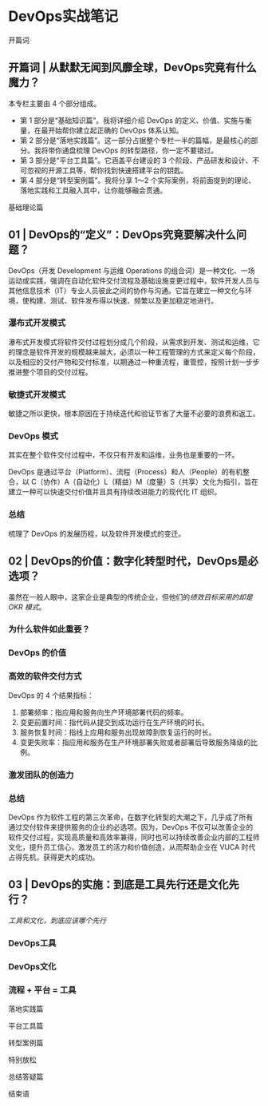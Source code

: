 # DevOps实战笔记 #

开篇词

## 开篇词 | 从默默无闻到风靡全球，DevOps究竟有什么魔力？ ##

本专栏主要由 4 个部分组成。

* 第 1 部分是“基础知识篇”。我将详细介绍 DevOps 的定义、价值、实施与衡量，在最开始帮你建立起正确的 DevOps 体系认知。
* 第 2 部分是“落地实践篇”。这一部分占据整个专栏一半的篇幅，是最核心的部分。我将带你通盘梳理 DevOps 的转型路径，你一定不要错过。
* 第 3 部分是“平台工具篇”。它涵盖平台建设的 3 个阶段、产品研发和设计、不可忽视的开源工具等，帮你找到快速搭建平台的钥匙。
* 第 4 部分是“转型案例篇”。我将分享 1～2 个实际案例，将前面提到的理论、落地实践和工具融入其中，让你能够融会贯通。

基础理论篇

## 01 | DevOps的“定义”：DevOps究竟要解决什么问题？ ##

DevOps（开发 Development 与运维 Operations 的组合词）是一种文化、一场运动或实践，强调在自动化软件交付流程及基础设施变更过程中，软件开发人员与其他信息技术（IT）专业人员彼此之间的协作与沟通。它旨在建立一种文化与环境，使构建、测试、软件发布得以快速、频繁以及更加稳定地进行。

### 瀑布式开发模式 ###

瀑布式开发模式将软件交付过程划分成几个阶段，从需求到开发、测试和运维，它的理念是软件开发的规模越来越大，必须以一种工程管理的方式来定义每个阶段，以及相应的交付产物和交付标准，以期通过一种重流程，重管控，按照计划一步步推进整个项目的交付过程。

### 敏捷式开发模式 ###

敏捷之所以更快，根本原因在于持续迭代和验证节省了大量不必要的浪费和返工。

### DevOps 模式 ###

其实在整个软件交付过程中，不仅只有开发和运维，业务也是重要的一环。

DevOps 是通过平台（Platform）、流程（Process）和人（People）的有机整合，以 C（协作）A（自动化）L（精益）M（度量）S（共享）文化为指引，旨在建立一种可以快速交付价值并且具有持续改进能力的现代化 IT 组织。

### 总结 ###

梳理了 DevOps 的发展历程，以及软件开发模式的变迁。

## 02 | DevOps的价值：数字化转型时代，DevOps是必选项？ ##

虽然在一般人眼中，这家企业是典型的传统企业，但他们的*绩效目标采用的却是OKR 模式*。

### 为什么软件如此重要？ ###

### DevOps 的价值 ###

### 高效的软件交付方式 ###

DevOps 的 4 个结果指标：

1. 部署频率：指应用和服务向生产环境部署代码的频率。
2. 变更前置时间：指代码从提交到成功运行在生产环境的时长。
3. 服务恢复时间：指线上应用和服务出现故障到恢复运行的时长。
4. 变更失败率：指应用和服务在生产环境部署失败或者部署后导致服务降级的比例。

### 激发团队的创造力 ###

### 总结 ###

DevOps 作为软件工程的第三次革命，在数字化转型的大潮之下，几乎成了所有通过交付软件来提供服务的企业的必选项。因为，DevOps 不仅可以改善企业的软件交付过程，实现高质量和高效率兼得，同时也可以持续改善企业内部的工程师文化，提升员工信心，激发员工的活力和价值创造，从而帮助企业在 VUCA 时代占得先机，获得更大的成功。

## 03 | DevOps的实施：到底是工具先行还是文化先行？ ##

*工具和文化，到底应该哪个先行*

### DevOps工具 ###

### DevOps文化 ###

### 流程 + 平台 = 工具 ###



落地实践篇

平台工具篇

转型案例篇

特别放松

总结答疑篇

结束语
